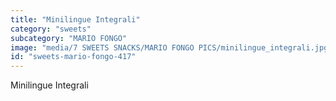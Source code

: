 ```yaml
---
title: "Minilingue Integrali"
category: "sweets"
subcategory: "MARIO FONGO"
image: "media/7 SWEETS SNACKS/MARIO FONGO PICS/minilingue_integrali.jpg"
id: "sweets-mario-fongo-417"
---
```


Minilingue Integrali
